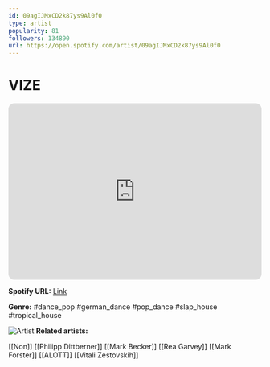 ```yaml
---
id: 09agIJMxCD2k87ys9Al0f0
type: artist
popularity: 81
followers: 134890
url: https://open.spotify.com/artist/09agIJMxCD2k87ys9Al0f0
---
```

# VIZE

<iframe style="border-radius:12px" src="https://open.spotify.com/embed/artist/09agIJMxCD2k87ys9Al0f0" width="100%" height="352" frameBorder="0" allowfullscreen="" allow="autoplay; clipboard-write; encrypted-media; fullscreen; picture-in-picture" loading="lazy"></iframe>

**Spotify URL:** [Link](https://open.spotify.com/artist/09agIJMxCD2k87ys9Al0f0)

**Genre:**  #dance_pop #german_dance #pop_dance #slap_house #tropical_house

![Artist](https://i.scdn.co/image/ab6761610000e5ebc1e000baba30751bd063991b)
**Related artists:**

[[Non]]
[[Philipp Dittberner]]
[[Mark Becker]]
[[Rea Garvey]]
[[Mark Forster]]
[[ALOTT]]
[[Vitali Zestovskih]]
